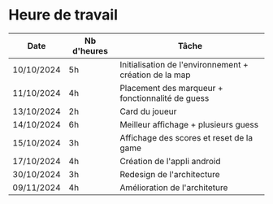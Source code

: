 # Heure de travail

| Date | Nb d'heures | Tâche |
|------|------------------|-------|
| 10/10/2024 | 5h | Initialisation de l'environnement + création de la map  |
| 11/10/2024 | 4h | Placement des marqueur + fonctionnalité de guess |
| 13/10/2024 | 2h | Card du joueur |
| 14/10/2024 | 6h | Meilleur affichage + plusieurs guess |
| 15/10/2024 | 3h | Affichage des scores et reset de la game |
| 17/10/2024 | 4h | Création de l'appli android |
| 30/10/2024 | 3h | Redesign de l'architecture |
| 09/11/2024 | 4h | Amélioration de l'architeture |